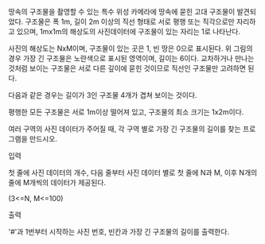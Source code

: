 땅속의 구조물을 촬영할 수 있는 특수 위성 카메라에 땅속에 묻힌 고대 구조물이 발견되었다. 구조물은 폭 1m, 길이 2m 이상의 직선 형태로 서로 평행 또는 직각으로만 자리하고 있으며, 1mx1m의 해상도의 사진데이터에 구조물이 있는 자리는 1로 나타난다.



사진의 해상도는 NxM이며, 구조물이 있는 곳은 1, 빈 땅은 0으로 표시된다. 위 그림의 경우 가장 긴 구조물은 노란색으로 표시된 영역이며, 길이는 6이다. 교차하거나 만나는 것처럼 보이는 구조물은 서로 다른 깊이에 묻힌 것이므로 직선인 구조물만 고려하면 된다.

다음과 같은 경우는 길이가 3인 구조물 4개가 겹쳐 보이는 것이다.

 

평행한 모든 구조물은 서로 1m이상 떨어져 있고, 구조물의 최소 크기는 1x2m이다.

여러 구역의 사진 데이터가 주어질 때, 각 구역 별로 가장 긴 구조물의 길이를 찾는 프로그램을 만드시오.

입력

첫 줄에 사진 데이터의 개수, 다음 줄부터 사진 데이터 별로 첫 줄에 N과 M, 이후 N개의 줄에 M개씩의 데이터가 제공된다.

(3<=N, M<=100)

출력

'#'과 1번부터 시작하는 사진 번호, 빈칸과 가장 긴 구조물의 길이를 출력한다.